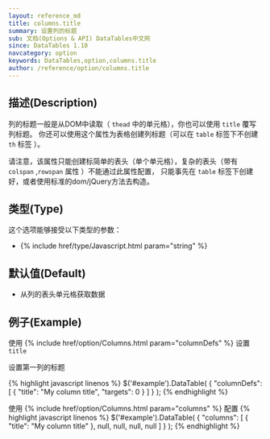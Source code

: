 ```yaml
---
layout: reference_md
title: columns.title
summary: 设置列的标题
sub: 文档(Options & API) DataTables中文网
since: DataTables 1.10
navcategory: option
keywords: DataTables,option,columns.title
author: /reference/option/columns.title
---
```


## 描述(Description)
列的标题一般是从DOM中读取（ `thead` 中的单元格），你也可以使用 `title` 覆写列标题。
你还可以使用这个属性为表格创建列标题（可以在 `table` 标签下不创建 `th` 标签 ）。

请注意，该属性只能创建标简单的表头（单个单元格），复杂的表头（带有 `colspan` ,`rowspan` 属性 ）不能通过此属性配置，
只能事先在 `table` 标签下创建好，或者使用标准的dom/jQuery方法去构造。

## 类型(Type)
这个选项能够接受以下类型的参数：

- {% include href/type/Javascript.html param="string" %}

## 默认值(Default)

- 从列的表头单元格获取数据

## 例子(Example)
使用 {% include href/option/Columns.html param="columnDefs" %} 设置 `title`

设置第一列的标题

{% highlight javascript linenos %}
$('#example').DataTable( {
  "columnDefs": [
      { "title": "My column title", "targets": 0 }
    ]
} );
{% endhighlight %}

使用 {% include href/option/Columns.html param="columns" %} 配置
{% highlight javascript linenos %}
$('#example').DataTable( {
  "columns": [
      { "title": "My column title" },
      null,
      null,
      null,
      null
    ]
} );
{% endhighlight %}
